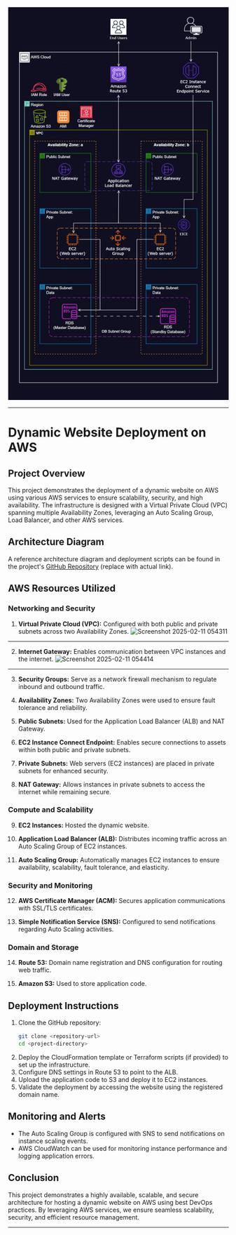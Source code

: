 ![Alt text](Host_a_Dynamic_Web_App_on_AWS.png)

---

# Dynamic Website Deployment on AWS

## Project Overview
This project demonstrates the deployment of a dynamic website on AWS using various AWS services to ensure scalability, security, and high availability. The infrastructure is designed with a Virtual Private Cloud (VPC) spanning multiple Availability Zones, leveraging an Auto Scaling Group, Load Balancer, and other AWS services.

## Architecture Diagram
A reference architecture diagram and deployment scripts can be found in the project's [GitHub Repository](#) (replace with actual link).

## AWS Resources Utilized
### **Networking and Security**
1. **Virtual Private Cloud (VPC):** Configured with both public and private subnets across two Availability Zones.
![Screenshot 2025-02-11 054311](https://github.com/user-attachments/assets/69b4081c-67c0-45a6-a31a-67a0a01665ed)
---
2. **Internet Gateway:** Enables communication between VPC instances and the internet.
![Screenshot 2025-02-11 054414](https://github.com/user-attachments/assets/1b3a0e8d-1088-40f7-b66d-116b15d7e13c)
---
3. **Security Groups:** Serve as a network firewall mechanism to regulate inbound and outbound traffic.

4. **Availability Zones:** Two Availability Zones were used to ensure fault tolerance and reliability.

5. **Public Subnets:** Used for the Application Load Balancer (ALB) and NAT Gateway.

6. **EC2 Instance Connect Endpoint:** Enables secure connections to assets within both public and private subnets.

7. **Private Subnets:** Web servers (EC2 instances) are placed in private subnets for enhanced security.

8. **NAT Gateway:** Allows instances in private subnets to access the internet while remaining secure.

### **Compute and Scalability**
9. **EC2 Instances:** Hosted the dynamic website.

10. **Application Load Balancer (ALB):** Distributes incoming traffic across an Auto Scaling Group of EC2 instances.

11. **Auto Scaling Group:** Automatically manages EC2 instances to ensure availability, scalability, fault tolerance, and elasticity.

### **Security and Monitoring**
12. **AWS Certificate Manager (ACM):** Secures application communications with SSL/TLS certificates.

13. **Simple Notification Service (SNS):** Configured to send notifications regarding Auto Scaling activities.

### **Domain and Storage**
14. **Route 53:** Domain name registration and DNS configuration for routing web traffic.

15. **Amazon S3:** Used to store application code.

## Deployment Instructions
1. Clone the GitHub repository:
   ```sh
   git clone <repository-url>
   cd <project-directory>
   ```
2. Deploy the CloudFormation template or Terraform scripts (if provided) to set up the infrastructure.
3. Configure DNS settings in Route 53 to point to the ALB.
4. Upload the application code to S3 and deploy it to EC2 instances.
5. Validate the deployment by accessing the website using the registered domain name.

## Monitoring and Alerts
- The Auto Scaling Group is configured with SNS to send notifications on instance scaling events.
- AWS CloudWatch can be used for monitoring instance performance and logging application errors.

## Conclusion
This project demonstrates a highly available, scalable, and secure architecture for hosting a dynamic website on AWS using best DevOps practices. By leveraging AWS services, we ensure seamless scalability, security, and efficient resource management.

---



